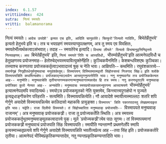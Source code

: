 ```yaml
---
index:  6.1.57
vrittiindex:  424
sutra:  नित्यं स्मयतेः
vritti:  balamanorama 
---
```


नित्यं स्मयतेः। `आदेच उपदेशे' इत्यत एच इति, आदिति चानुवर्तते। चित्फुरो'रित्यतो णाविति, `बिभेतेर्हेतुभये' इत्यतो हेतुभये इति च। तत्र च भयग्रहणं स्मयस्याप्युपलक्षणम्, अत्र तु स्मय एव विवक्षितः, स्मयतेर्भीत्यर्थकत्वाऽसंभवात्। तदाह -- स्मयतेरेच इत्यादि। `विभाषा लीयते' रित्यतो विभाषानुवृत्तिनिवृत्तये नित्यग्रहणम्। अथ `बिभेतेर्हेतुभये' इति, `नित्यं स्मयते'रिति च आत्त्वविधौ, `भीस्म्योर्हेतुभये'इति आत्मनेपदविधौ च हेतुग्रहणस्य प्रयोजनमाह-- हेतोश्चेद्भयस्मयावित्युक्तेर्नेहेति। कुञ्चिकयैनमिति। केशबन्धविशएषः कुञ्चिका। तस्याश्च करणतया प्रयोजककर्तृत्वाऽभावादात्त्वं षुक् च नेति भावः। आक्षिपति-- कथमिति। रघुवंशकारव्ये-- `तमार्यगृह्रं निगृहीतधेनुर्मनुष्यवाचा मनुवंशकेतुम्। विस्मापयन् विस्मितमात्मवृत्तौ सिंहोरुसत्त्वं निजगाद सिंहः॥ इति श्लोके विस्मापयन्निति कथमित्याक्षेपः। प्रयोजकाद्भ्याऽभावेन आत्त्वपुगनुपपत्तेरिति भावः। ननु मनुष्यवागेव तत्र प्रयोजिककेत्यत आह-- मनुष्येति। मनुष्यवाचेति तृतीयान्तगम्यकरणान्मनुष्यवागात्मकादेव हि तत्र स्मयः। ननु करणभूताऽपि मनुष्यवाक् प्रयोजिका कुतो नेत्यत आह-- अन्यथेति। मनुष्यवाचः स्मयप्रयोजकत्वमभ्युपगम्य आत्त्वाश्रयणे `भीस्म्योर्हेतुभये' इत्यात्मनेपदमपि स्यादित्यर्थः। स्मयोऽत्र प्रयोजकमूलको नेति युक्तमेव, किन्त्वात्त्वपुगाक्षेपो न युज्यते इत्यद्र्धाङ्गीकरेण परिहरति - सत्यमिति। विस्माययन्नित्येति। णौ आयादेशे स्मायीत्यस्माल्लटः शतरि शपि णेर्गुणे अयादेशे विस्माययन्नित्येव कालिदासो महाकविः प्रायुङ्क्त। `विस्मापय' न्निति पकारपाठस्तु लेखप्रमादकृत इति भावः। यद्वेति। राजा दिलीपो विस्मयते। तं सिंहोच्चारिता मनुष्यवाक् प्रयोजयति-- `विस्मापयते मनुष्यवाक् राजानम्'। अत्र मनुष्यवाक् प्रयोजककत्र्री। राजा तु प्रयोज्यकर्तेति स्थितिः। अत्र स्मयस्य प्रयोजककर्तृभूतमनुष्यवाङ्मूलकत्वादात्त्वे पुक्। मूले `प्रयोज्यकत्र्री'त्येव पाठः सुगमः। तां विस्मापयमानां प्रयोजककत्र्री मनुष्यवाचं प्रयोजयति सिंहः विस्मापयति। स्मापीति ण्यन्ताण्णौ प्रथमणेर्लोपे स्मापि इत्यस्माच्चतृप्रत्यये शपि णेर्गुणे अयादेशे विस्मापयन्निति भवतीत्यप्रेत्य आह --तया सिंह इति। प्रयोजककर्तरि तृतीया। आत्मनेपदं भीस्मिप्रकृतिकण्यन्तादेव, नतु ण्यन्तप्रकृतिकण्यन्तादिति भावः।

